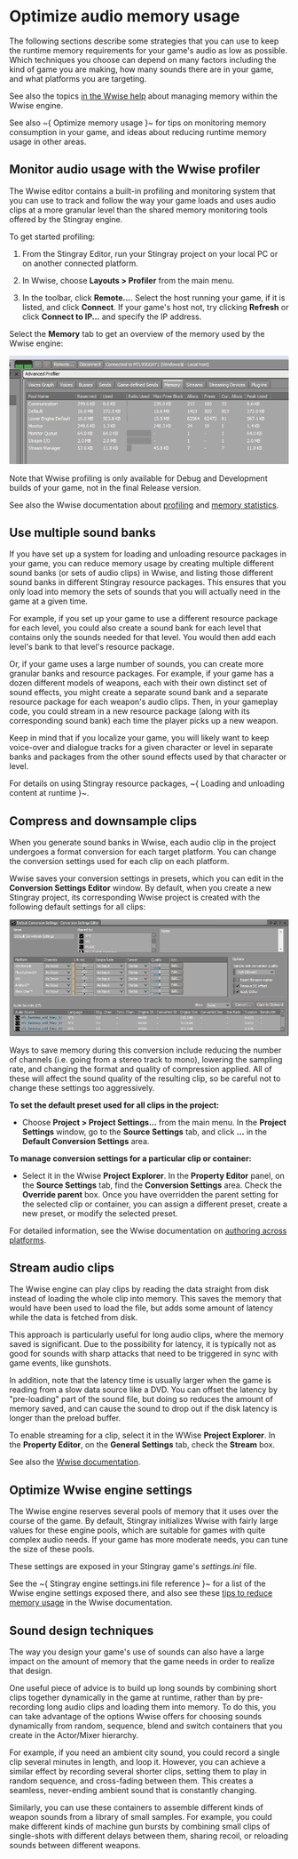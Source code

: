 # Optimize audio memory usage

The following sections describe some strategies that you can use to keep the runtime memory requirements for your game's audio as low as possible. Which techniques you choose can depend on many factors including the kind of game you are making, how many sounds there are in your game, and what platforms you are targeting.

See also the topics [in the Wwise help](https://www.audiokinetic.com/library/2015.1_5418/?source=Help&id=managing_memory_in_wwise) about managing memory within the Wwise engine.

See also ~{ Optimize memory usage }~ for tips on monitoring memory consumption in your game, and ideas about reducing runtime memory usage in other areas.

## Monitor audio usage with the Wwise profiler

The Wwise editor contains a built-in profiling and monitoring system that you can use to track and follow the way your game loads and uses audio clips at a more granular level than the shared memory monitoring tools offered by the Stingray engine.

To get started profiling:

1.	From the Stingray Editor, run your Stingray project on your local PC or on another connected platform.

2.	In Wwise, choose **Layouts > Profiler** from the main menu.

3.	In the toolbar, click **Remote...**. Select the host running your game, if it is listed, and click **Connect**. If your game's host not, try clicking **Refresh** or click **Connect to IP...** and specify the IP address.

Select the **Memory** tab to get an overview of the memory used by the Wwise engine:

![](../images/wwise_profiler_memory.png)

Note that Wwise profiling is only available for Debug and Development builds of your game, not in the final Release version.

See also the Wwise documentation about [profiling](https://www.audiokinetic.com/library/2015.1.4_5497/?source=Help&id=profiling) and [memory statistics](https://www.audiokinetic.com/library/2015.1.4_5497/?source=Help&id=memory).

## Use multiple sound banks

If you have set up a system for loading and unloading resource packages in your game, you can reduce memory usage by creating multiple different sound banks (or sets of audio clips) in Wwise, and listing those different sound banks in different Stingray resource packages. This ensures that you only load into memory the sets of sounds that you will actually need in the game at a given time.

For example, if you set up your game to use a different resource package for each level, you could also create a sound bank for each level that contains only the sounds needed for that level. You would then add each level's bank to that level's resource package.

Or, if your game uses a large number of sounds, you can create more granular banks and resource packages. For example, if your game has a dozen different models of weapons, each with their own distinct set of sound effects, you might create a separate sound bank and a separate resource package for each weapon's audio clips. Then, in your gameplay code, you could stream in a new resource package (along with its corresponding sound bank) each time the player picks up a new weapon.

Keep in mind that if you localize your game, you will likely want to keep voice-over and dialogue tracks for a given character or level in separate banks and packages from the other sound effects used by that character or level.

For details on using Stingray resource packages, ~{ Loading and unloading content at runtime }~.

## Compress and downsample clips

When you generate sound banks in Wwise, each audio clip in the project undergoes a format conversion for each target platform. You can change the conversion settings used for each clip on each platform.

Wwise saves your conversion settings in presets, which you can edit in the **Conversion Settings Editor** window. By default, when you create a new Stingray project, its corresponding Wwise project is created with the following default settings for all clips:

![](../images/wwise_conversion_settings.png)

Ways to save memory during this conversion include reducing the number of channels (i.e. going from a stereo track to mono), lowering the sampling rate, and changing the format and quality of compression applied. All of these will affect the sound quality of the resulting clip, so be careful not to change these settings too aggressively.

**To set the default preset used for all clips in the project:**

-	Choose **Project > Project Settings...** from the main menu. In the **Project Settings** window, go to the **Source Settings** tab, and click **...** in the **Default Conversion Settings** area.

**To manage conversion settings for a particular clip or container:**

-	Select it in the Wwise **Project Explorer**. In the **Property Editor** panel, on the **Source Settings** tab, find the **Conversion Settings** area. Check the **Override parent** box. Once you have overridden the parent setting for the selected clip or container, you can assign a different preset, create a new preset, or modify the selected preset.

For detailed information, see the Wwise documentation on [authoring across platforms](https://www.audiokinetic.com/library/2015.1.4_5497/?source=Help&id=authoring_across_platforms).

## Stream audio clips

The Wwise engine can play clips by reading the data straight from disk instead of loading the whole clip into memory. This saves the memory that would have been used to load the file, but adds some amount of latency while the data is fetched from disk.

This approach is particularly useful for long audio clips, where the memory saved is significant. Due to the possibility for latency, it is typically not as good for sounds with sharp attacks that need to be triggered in sync with game events, like gunshots.

In addition, note that the latency time is usually larger when the game is reading from a slow data source like a DVD. You can offset the latency by "pre-loading" part of the sound file, but doing so reduces the amount of memory saved, and can cause the sound to drop out if the disk latency is longer than the preload buffer.

To enable streaming for a clip, select it in the WWise **Project Explorer**. In the **Property Editor**, on the **General Settings** tab, check the **Stream** box.

See also the [Wwise documentation](https://www.audiokinetic.com/library/2015.1.4_5497/?source=Help&id=streaming_media).

## Optimize Wwise engine settings

The Wwise engine reserves several pools of memory that it uses over the course of the game. By default, Stingray initializes Wwise with fairly large values for these engine pools, which are suitable for games with quite complex audio needs. If your game has more moderate needs, you can tune the size of these pools.

These settings are exposed in your Stingray game's *settings.ini* file.

See the ~{ Stingray engine settings.ini file reference }~ for a list of the Wwise engine settings exposed there, and also see these [tips to reduce memory usage](https://www.audiokinetic.com/library/2015.1.4_5497/?source=SDK&id=goingfurther__optimizingmempools__reducing__memory.html) in the Wwise documentation.

## Sound design techniques

The way you design your game's use of sounds can also have a large impact on the amount of memory that the game needs in order to realize that design.

One useful piece of advice is to build up long sounds by combining short clips together dynamically in the game at runtime, rather than by pre-recording long audio clips and loading them into memory. To do this, you can take advantage of the options Wwise offers for choosing sounds dynamically from random, sequence, blend and switch containers that you create in the Actor/Mixer hierarchy.

For example, if you need an ambient city sound, you could record a single clip several minutes in length, and loop it. However, you can achieve a similar effect by recording several shorter clips, setting them to play in random sequence, and cross-fading between them. This creates a seamless, never-ending ambient sound that is constantly changing.

Similarly, you can use these containers to assemble different kinds of weapon sounds from a library of small samples. For example, you could make different kinds of machine gun bursts by combining small clips of single-shots with different delays between them, sharing recoil, or reloading sounds between different weapons.
